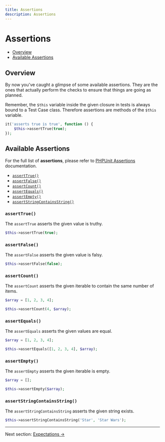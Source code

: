 ```yaml
---
title: Assertions
description: Assertions
---
```


# Assertions

- [Overview](#overview)
- [Available Assertions](#available-assertions)

<a name="overview"></a>
## Overview

By now you've caught a glimpse of some available assertions. They
are the ones that actually perform the checks to ensure that things
are going as planned.

Remember, the `$this` variable inside the given
closure in tests is always bound to a Test Case class. Therefore
assertions are methods of the `$this` variable.

```php
it('asserts true is true', function () {
    $this->assertTrue(true);
});
```

<a name="available-assertions"></a>
## Available Assertions

For the full list of **assertions**, please refer to [PHPUnit Assertions](https://phpunit.readthedocs.io/en/9.0/assertions.html) documentation.

<div class="collection-method-list" markdown="1">

- [`assertTrue()`](#assertTrue)
- [`assertFalse()`](#assertFalse)
- [`assertCount()`](#assertCount)
- [`assertEquals()`](#assertEquals)
- [`assertEmpty()`](#assertEmpty)
- [`assertStringContainsString()`](#assertStringContainsString)

</div>

<a name="assertTrue"></a>
### `assertTrue()`

The `assertTrue` asserts the given value is truthy.

```php
$this->assertTrue(true);
```

<a name="assertFalse"></a>
### `assertFalse()`

The `assertFalse` asserts the given value is falsy.

```php
$this->assertFalse(false);
```

<a name="assertCount"></a>
### `assertCount()`

The `assertCount` asserts the given iterable to contain the same number of items.

```php
$array = [1, 2, 3, 4];

$this->assertCount(4, $array);
```

<a name="assertEquals"></a>
### `assertEquals()`

The `assertEquals` asserts the given values are equal.

```php
$array = [1, 2, 3, 4];

$this->assertEquals([1, 2, 3, 4], $array);
```

<a name="assertEmpty"></a>
### `assertEmpty()`

The `assertEmpty` asserts the given iterable is empty.

```php
$array = [];

$this->assertEmpty($array);
```

<a name="assertStringContainsString"></a>
### `assertStringContainsString()`

The `assertStringContainsString` asserts the given string exists.

```php
$this->assertStringContainsString('Star', 'Star Wars');
```

---

Next section: [Expectations →](/docs/expectations)
